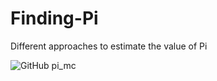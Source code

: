 # Finding-Pi

Different approaches to estimate the value of Pi


![GitHub pi_mc](https://github.com/Tahahaha7/Finding_Pi/blob/master/pi_mc.png)
